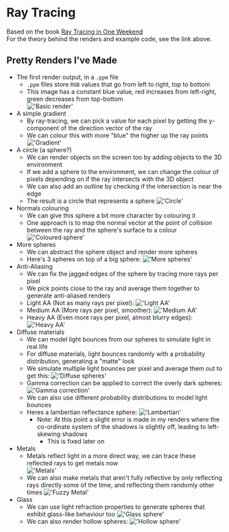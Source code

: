 # Ray Tracing
Based on the book [Ray Tracing in One Weekend](https://raytracing.github.io/books/RayTracingInOneWeekend.html)  
For the theory behind the renders and example code, see the link above.

## Pretty Renders I've Made
- The first render output, in a `.ppm` file
  - `.ppm` files store `RGB` values that go from left to right, top to bottom
  - This image has a constant blue value, red increases from left-right, green decreases from top-bottom  
  !['Basic render'](./renders_png/image2.png)
- A simple gradient
  - By ray-tracing, we can pick a value for each pixel by getting the y-component of the direction vector of the ray
  - We can colour this with more "blue" the higher up the ray points  
  !['Gradient'](./renders_png/lerp.png)
- A circle (a sphere?)
  - We can render objects on the screen too by adding objects to the 3D environment
  - If we add a sphere to the environment, we can change the colour of pixels depending on if the ray intersects with the 3D object
  - We can also add an outline by checking if the intersection is near the edge
  - The result is a circle that represents a sphere
  !['Circle'](./renders_png/sphere_collision_outline.png)
- Normals colouring
  - We can give this sphere a bit more character by colouring it
  - One approach is to map the normal vector at the point of collision between the ray and the sphere's surface to a colour  
  !['Coloured sphere'](./renders_png/colourful_sphere.png)
- More spheres
  - We can abstract the sphere object and render more spheres
  - Here's 3 spheres on top of a big sphere:
  !['More spheres'](./renders_png/focal_length.png)
- Anti-Aliasing
  - We can fix the jagged edges of the sphere by tracing more rays per pixel
  - We pick points close to the ray and average them together to generate anti-aliased renders
  - Light AA (Not as many rays per pixel):
    !['Light AA'](./renders_png/light_aa_spheres.png)
  - Medium AA (More rays per pixel, smoother):
    !['Medium AA'](./renders_png/medium_aa_spheres.png)
  - Heavy AA (Even more rays per pixel, almost blurry edges):
    !['Heavy AA'](./renders_png/heavy_aa_spheres.png)
- Diffuse materials
  - We can model light bounces from our spheres to simulate light in real life
  - For diffuse materials, light bounces randomly with a probability distribution, generating a "matte" look
  - We simulate multiple light bounces per pixel and average them out to get this:
  !['Diffuse spheres'](./renders_png/diffuse_sphere.png)
  - Gamma correction can be applied to correct the overly dark spheres:
    !['Gamma correction'](./renders_png/gamma_corrected_diffuse_sphere.png)
  - We can also use different probability distributions to model light bounces
  - Heres a lambertian reflectance sphere:
    !['Lambertian'](./renders_png/lambertian_sphere.png)
    - Note: At this point a slight error is made in my renders where the co-ordinate system of the shadows is slightly off, leading to left-skewing shadows
      - This is fixed later on
- Metals
  - Metals reflect light in a more direct way, we can trace these reflected rays to get metals now  
  !['Metals'](./renders_png/shadow_debug6.png)
  - We can also make metals that aren't fully reflective by only reflecting rays directly some of the time, and reflecting them randomly other times
    !['Fuzzy Metal'](./renders_png/fuzzy_metal.png)
- Glass
  - We can use light refraction properties to generate spheres that exhibit glass-like behaviour too
  !['Glass sphere'](./renders_png/schlick_approx_dielectric_spheres.png)
  - We can also render hollow spheres:
    !['Hollow sphere'](./renders_png/hollow_sphere.png)

